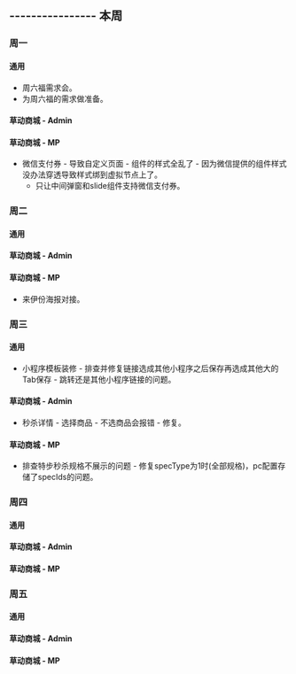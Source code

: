 ## ---------------- 本周

### 周一
#### 通用
* 周六福需求会。
* 为周六福的需求做准备。
#### 草动商城 - Admin
#### 草动商城 - MP
* 微信支付券 - 导致自定义页面 - 组件的样式全乱了 - 因为微信提供的组件样式没办法穿透导致样式绑到虚拟节点上了。
  - 只让中间弹窗和slide组件支持微信支付券。

### 周二
#### 通用
#### 草动商城 - Admin
#### 草动商城 - MP
* 来伊份海报对接。

### 周三
#### 通用
* 小程序模板装修 - 排查并修复链接选成其他小程序之后保存再选成其他大的Tab保存 - 跳转还是其他小程序链接的问题。
#### 草动商城 - Admin
* 秒杀详情 - 选择商品 - 不选商品会报错 - 修复。
#### 草动商城 - MP
* 排查特步秒杀规格不展示的问题 - 修复specType为1时(全部规格)，pc配置存储了specIds的问题。

### 周四
#### 通用
#### 草动商城 - Admin
#### 草动商城 - MP

### 周五
#### 通用
#### 草动商城 - Admin
#### 草动商城 - MP
